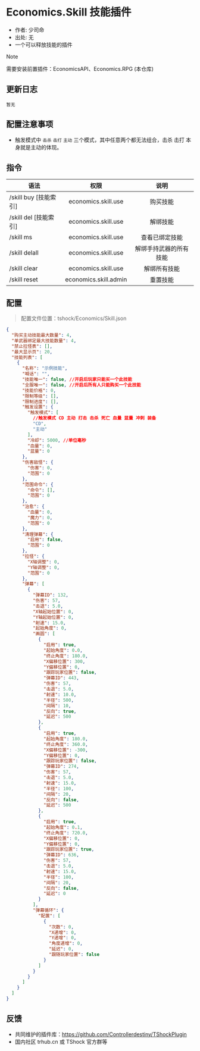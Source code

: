 # Economics.Skill 技能插件

- 作者: 少司命
- 出处: 无
- 一个可以释放技能的插件

> [!NOTE]  
> 需要安装前置插件：EconomicsAPI、Economics.RPG (本仓库) 
 
## 更新日志

```
暂无
```

## 配置注意事项

- 触发模式中 `击杀` `击打` `主动` 三个模式，其中任意两个都无法组合，击杀 击打 本身就是主动的体现。

## 指令

| 语法                  |         权限          |          说明          |
| --------------------- | :-------------------: | :--------------------: |
| /skill buy [技能索引] |  economics.skill.use  |        购买技能        |
| /skill del [技能索引] |  economics.skill.use  |        解绑技能        |
| /skill ms             |  economics.skill.use  |     查看已绑定技能     |
| /skill delall         |  economics.skill.use  | 解绑手持武器的所有技能 |
| /skill clear          |  economics.skill.use  |      解绑所有技能      |
| /skill reset          | economics.skill.admin |        重置技能        |

## 配置
> 配置文件位置：tshock/Economics/Skill.json
```json
{
  "购买主动技能最大数量": 4,
  "单武器绑定最大技能数量": 4,
  "禁止拉怪表": [],
  "最大显示页": 20,
  "技能列表": [
    {
      "名称": "示例技能",
      "喊话": "",
      "技能唯一": false, //开启后玩家只能买一个此技能
      "全服唯一": false, //开启后所有人只能购买一个此技能
      "技能价格": 0,
      "限制等级": [],
      "限制进度": [],
      "触发设置": {
        "触发模式": [
          //触发模式 CD 主动 打击 击杀 死亡 血量 蓝量 冲刺 装备
          "CD",
          "主动"
        ],
        "冷却": 5000, //单位毫秒
        "血量": 0,
        "蓝量": 0
      },
      "伤害敌怪": {
        "伤害": 0,
        "范围": 0
      },
      "范围命令": {
        "命令": [],
        "范围": 0
      },
      "治愈": {
        "血量": 0,
        "魔力": 0,
        "范围": 0
      },
      "清理弹幕": {
        "启用": false,
        "范围": 0
      },
      "拉怪": {
        "X轴调整": 0,
        "Y轴调整": 0,
        "范围": 0
      },
      "弹幕": [
        {
          "弹幕ID": 132,
          "伤害": 57,
          "击退": 5.0,
          "X轴起始位置": 0,
          "Y轴起始位置": 0,
          "射速": 15.0,
          "起始角度": 0,
          "画圆": [
            {
              "启用": true,
              "起始角度": 0.0,
              "终止角度": 180.0,
              "X偏移位置": 300,
              "Y偏移位置": 0,
              "跟踪玩家位置": false,
              "弹幕ID": 443,
              "伤害": 57,
              "击退": 5.0,
              "射速": 10.0,
              "半径": 500,
              "间隔": 10,
              "反向": true,
              "延迟": 500
            },
            {
              "启用": true,
              "起始角度": 180.0,
              "终止角度": 360.0,
              "X偏移位置": -300,
              "Y偏移位置": 0,
              "跟踪玩家位置": false,
              "弹幕ID": 274,
              "伤害": 57,
              "击退": 5.0,
              "射速": 15.0,
              "半径": 100,
              "间隔": 20,
              "反向": false,
              "延迟": 500
            },
            {
              "启用": true,
              "起始角度": 0.1,
              "终止角度": 720.0,
              "X偏移位置": 0,
              "Y偏移位置": 0,
              "跟踪玩家位置": true,
              "弹幕ID": 636,
              "伤害": 57,
              "击退": 5.0,
              "射速": 15.0,
              "半径": 100,
              "间隔": 20,
              "反向": false,
              "延迟": 0
            }
          ],
          "弹幕循环": {
            "配置": [
              {
                "次数": 0,
                "X递增": 0,
                "Y递增": 0,
                "角度递增": 0,
                "延迟": 0,
                "跟随玩家位置": false
              }
            ]
          }
        }
      ]
    }
  ]
}
```

## 反馈

- 共同维护的插件库：https://github.com/Controllerdestiny/TShockPlugin
- 国内社区 trhub.cn 或 TShock 官方群等
